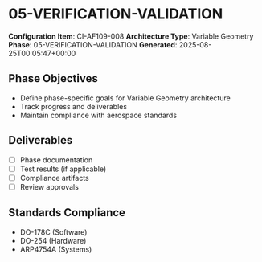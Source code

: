 # 05-VERIFICATION-VALIDATION

**Configuration Item**: CI-AF109-008
**Architecture Type**: Variable Geometry
**Phase**: 05-VERIFICATION-VALIDATION
**Generated**: 2025-08-25T00:05:47+00:00

## Phase Objectives
- Define phase-specific goals for Variable Geometry architecture
- Track progress and deliverables
- Maintain compliance with aerospace standards

## Deliverables
- [ ] Phase documentation
- [ ] Test results (if applicable)
- [ ] Compliance artifacts
- [ ] Review approvals

## Standards Compliance
- DO-178C (Software)
- DO-254 (Hardware)
- ARP4754A (Systems)
